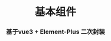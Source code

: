<div style="width: 100%">
    <h1 style="display: flex;justify-content: center;">基本组件</h1>
    <h3 style="display: flex;justify-content: center;">基于vue3 + Element-Plus 二次封装</h3>
</div>
